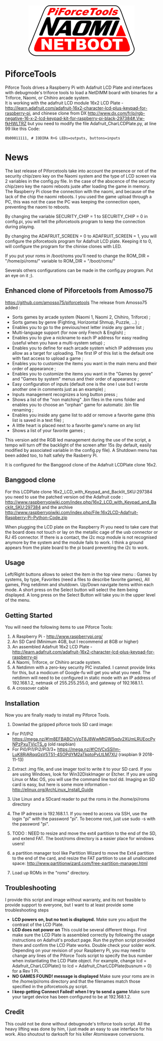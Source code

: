 <p align="center">
  <img src="logo/netboot_only.png" width="350"/>
</p>

PiforceTools
============

Piforce Tools drives a Raspberry Pi with Adafruit LCD Plate and interfaces with debugmode's triforce tools to load a NetDIMM board with binaries for a Triforce, Naomi, or Chihiro arcade system.  
It is working with the adafruit LCD module 16x2 LCD Plate - http://learn.adafruit.com/adafruit-16x2-character-lcd-plus-keypad-for-raspberry-pi, and chinese clone from DX http://www.dx.com/fr/p/rgb-negative-16-x-2-lcd-keypad-kit-for-raspberry-pi-black-297384#.Vw-fkHWLTRZ but you need to modify the file Adafruit_CharLCDPlate.py, at line 99 like this 
Code:

~~~~~~
0b00011111, # IODIRA R+G LEDs=outputs, buttons=inputs
~~~~~~

News
======

The last release of Piforcetools take into account the presence or not of the security chip/zero key on the Naomi system and the type of LCD screen via 2 variables in the config.py file.
In the case of the abscence of the security chip/zero key the naomi reboots juste after loading the game in memory. The Raspberry Pi close the connection with the naomi, and because of the lack of the chip the naomi reboots. I you used the game upload through a PC, this was not the case the PC was keeping the connection open, preventing the naomi to reboots. 

By changing the variable SECURITY_CHIP = 1 to SECURITY_CHIP = 0 in config.pi, you will tell the piforcetools program to keep the connection during playing.

By changing the ADAFRUIT_SCREEN = 0 to ADAFRUIT_SCREEN = 1, you will configure the piforcetools program for Adafruit LCD plate. Keeping it to 0, will configure the program for the chinise clones with LED.

If you put your roms in /boot/roms you'll need to change the ROM_DIR = "/home/pi/roms/"  variable to ROM_DIR = "/boot/roms/"  

Severals others configurations can be made in the config.py program. Put an eye on it ;).

## Enhanced clone of Piforcetools from Amosso75
https://github.com/amosso75/piforcetools
The release from Amosso75 added : 

- Sorts games by arcade system (Naomi 1, Naomi 2, Chihiro, Triforce) ;
- Sorts games by genre (Fighting, Horizontal Shmup, Puzzle, ...) ;
- Enables you to go to the previous/next letter inside any game list ;
- Multi-language support (for now only French & English) ;
- Enables you to give a nickname to each IP address for easy reading
(useful when you have a multi-system setup) ;
- Enables you to define for each arcade system which IP addresses you
allow as a target for uploading. The first IP of this list is the
default one with fast access to upload a game ;
- Enables you to customize the items you want in the main menu and
their order of appearance ;
- Enables you to customize the items you want in the "Games by genre"
and "Games by system" menus and their order of appearance ;
- Easy configuration of inputs (default one is the one I use but I
wrote another one in comments just as an example) ;
- Inputs management recognizes a long button press ;
- Shows a list of the "non matching" .bin files in the roms folder and
enables you to choose an "orphan" game for automatic .bin file renaming
;
- Enables you inside any game list to add or remove a favorite game
(this list is saved in a text file) ;
- A little heart is placed next to a favorite game's name on any list
- Shows a list of your favorite games ;

This version add the RGB led management during the use of the script, a tempo will turn off the backlight of the screen after 15s (by default, easily modified by associated variable in the config.py file). A Shutdown menu has been added too, to halt safely the Rasberry Pi.

It is configured for the Banggood clone of the Adafruit LCDPlate clone 16x2. 

## Banggood clone
For this LCDPlate clone 16x2_LCD_with_Keypad_and_Backlit_SKU:297384  you need to use the patched version od the Adafruit code : http://www.raspberrypiwiki.com/index.php/16x2_LCD_with_Keypad_and_Backlit_SKU:297384 and the archive http://www.raspberrypiwiki.com/index.php/File:16x2LCD-Adafruit-Raspberry-Pi-Python-Code.zip

When plugging the LCD plate on the Raspberry Pi you need to take care that the board does not touch or lay on the metallic cage of the usb connector or RJ 45 connector. If there is a contact, the i2c mcp module is not recognised anymore by the system and the module fails to work. I think a ground appears from the plate board to the pi board preventing the i2c to work.

## Usage

Left/Right buttons allows to select the item in the top view menu : Games by systems, by type, Favorites (need a files to describe favorite games), All games, Ping netdimm and shutdown.  Up/Down navigate items within each mode.  A short press on the Select button will select the item being displayed. A long press on the Select Button will take you in the upper level of the menu.

## Getting Started

You will need the following items to use Piforce Tools:

1. A Raspberry Pi - http://www.raspberrypi.org/ 
2. An SD Card (Minimum 4GB, but I recommend at 8GB or higher)
3. An assembled Adafruit 16x2 LCD Plate - http://learn.adafruit.com/adafruit-16x2-character-lcd-plus-keypad-for-raspberry-pi
4. A Naomi, Triforce, or Chihiro arcade system.
5. A Netdimm with a zero-key security PIC installed.  I cannot provide links for this, but a modicum of Google-fu will get you what you need.  The netdimm will need to be configured in static mode with an IP address of 192.168.1.2, netmask of 255.255.255.0, and gateway of 192.168.1.1.
6. A crossover cable

## Installation

Now you are finally ready to install my Piforce Tools.

1. Downlad the gzipped piforce tools SD card image: 
  * For Pi1/Pi2 https://mega.nz/#!m8EFBABC!yVpT8J8WwMtGW5qdv2XUmLRUEocPyNPzPxuTVicTS_g (old raspbian)
  * For Pi0/Pi1/Pi2/Pi3/3+  https://mega.nz/#!CtVCxSSI!m-LuK8RjARqqGsV5T51-4SOPdYM2aTkptoPvLtLM7XU (raspbian 9 2018-11-13)
2. Extract .img file, and use imager tool to write it to your SD card.  If you are using Windows, look for Win32DiskImager or Etcher.  If you are using Linux or Mac OS, you will use the command line tool dd.  Imaging an SD card is easy, but here is some more information - http://elinux.org/ArchLinux_Install_Guide
3. Use Linux and a SDcard reader to put the roms in the /home/pi/roms directory
4. The IP adresse is 192.168.1.1. If you need to access via SSH, use the login "pi" with the password "pi". To become root, just use sudo -s with the password "pi".
5. TODO : NEED to resize and move the ext4 partition to the end of the SD, and extend FAT. The boot/roms directory is a easier place for windows users!

3. a partition manager tool like Partition Wizard to move the Ext4 partition to the end of the card, and resize the FAT partition to use all unallocated space: http://www.partitionwizard.com/free-partition-manager.html
4. Load up ROMs in the "roms" directory.

## Troubleshooting
I provide this script and image without warranty, and its not feasible to provide support to everyone, but I want to at least provide some troubleshooting steps 

* **LCD powers on, but no text is displayed.** Make sure you adjust the contrast of the LCD Plate.  
* **LCD does not power on** This could be several different things.  First make sure the LCD Plate is assembled correctly by following the usage instructions on Adafruit's product page.  Run the python script provided there and confirm the LCD Plate works.  Double check your solder work.  Depending on your revision of your Raspberry Pi, you may need to change any lines of the Piforce Tools script to specify the bus number when instantiating the LCD Plate object.  For example, change lcd = Adafruit_CharLCDPlate() to lcd = Adafruit_CharLCDPlate(busnum = 0) for a Rev 1 Pi.
* **NO GAMES FOUND! message is displayed** Make sure your roms are in the /home/pi/roms directory and that the filenames match those specified in the piforcetools.py script. 
* **I keep getting Connect Failed! when I try to send a game** Make sure your target device has been configured to be at 192.168.1.2.

## Credit

This could not be done without debugmode's triforce tools script.  All the heavy lifting was done by him, I just made an easy to use interface for his work.  Also shoutout to darksoft for his killer Atomiswave conversions.
